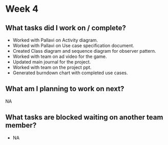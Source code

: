 # Week 4
## What tasks did I work on / complete?

* Worked with Pallavi on Activity diagram.
* Worked with Pallavi on Use case specification document.
* Created Class diagram and sequence diagram for observer pattern.
* Worked with team on ad video for the game.
* Updated main journal for the project.
* Worked with team on the project ppt.
* Generated burndown chart with completed use cases.


## What am I planning to work on next?
NA

## What tasks are blocked waiting on another team member?
* NA
